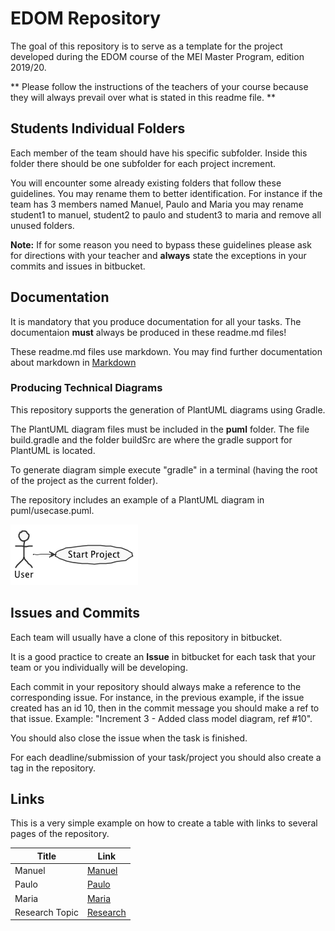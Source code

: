 # EDOM Repository

The goal of this repository is to serve as a template for the project developed during the EDOM course of the MEI Master Program, edition 2019/20.

** Please follow the instructions of the teachers of your course because they will always prevail over what is stated in this readme file. **

## Students Individual Folders
Each member of the team should have his specific subfolder. Inside this folder there should be one subfolder for each project increment.

You will encounter some already existing folders that follow these guidelines. You may rename them to better identification. For instance if the team has 3 members named Manuel, Paulo and Maria you may rename student1 to manuel, student2 to paulo and student3 to maria and remove all unused folders.

**Note:** If for some reason you need to bypass these guidelines please ask for directions with your teacher and **always** state the exceptions in your commits and issues in bitbucket.

## Documentation
It is mandatory that you produce documentation for all your tasks. The documentaion **must** always be produced in these readme.md files!

These readme.md files use markdown. You may find further documentation about markdown in [Markdown](https://en.wikipedia.org/wiki/Markdown)

### Producing Technical Diagrams

This repository supports the generation of PlantUML diagrams using Gradle.

The PlantUML diagram files must be included in the **puml** folder. The file build.gradle and the folder buildSrc are where the gradle support for PlantUML is located.

To generate diagram simple execute "gradle" in a terminal (having the root of the project as the current folder).

The repository includes an example of a PlantUML diagram in puml/usecase.puml.

![PlantUML Diagram Example](puml/usecase.png)


## Issues and Commits

Each team will usually have a clone of this repository in bitbucket.

It is a good practice to create an **Issue** in bitbucket for each task that your team or you individually will be developing.

Each commit in your repository should always make a reference to the corresponding issue. For instance, in the previous example, if the issue created has an id 10, then in the commit message you should make a ref to that issue. Example: "Increment 3 - Added class model diagram, ref #10".

You should also close the issue when the task is finished.

For each deadline/submission of your task/project you should also create a tag in the repository.


## Links

This is a very simple example on how to create a table with links to several pages of the repository.

| Title                       | Link 							  |
|-------------------------------------|------------------------------------|
| Manuel					                   |[Manuel](student1/) |
| Paulo					                   |[Paulo](student2/) |
| Maria					                   |[Maria](student3/) |
| Research Topic					                   |[Research](project-research-topic/) |
